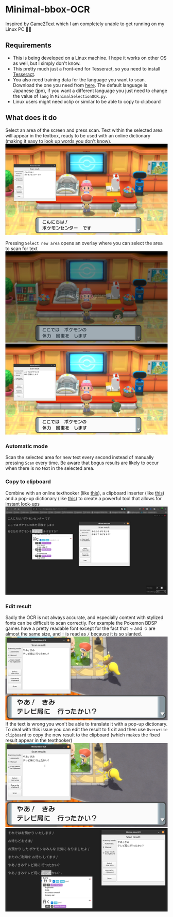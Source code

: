 # Minimal-bbox-OCR
Inspired by [Game2Text](https://github.com/mathewthe2/Game2Text) which I am completely unable to get running on my Linux PC :hammer::monkey: 

## Requirements
- This is being developed on a Linux machine. I hope it works on other OS as well, but I simply don't know.
- This pretty much just a front-end for Tesseract, so you need to install [Tesseract](https://tesseract-ocr.github.io/tessdoc/Home.html).
- You also need training data for the language you want to scan. Download the one you need from [here](https://github.com/tesseract-ocr/tessdata_best). The default language is Japanese (jpn), if you want a different language you just need to change the value of ```lang``` in ```MinimalSelectionOCR.py```.
- Linux users might need xclip or similar to be able to copy to clipboard

## What does it do 
Select an area of the screen and press scan. Text within the selected area will appear in the textbox, ready to be used with an online dictionary (making it easy to look up words you don't know).
![image](https://raw.githubusercontent.com/Cyanisk/Minimal-bbox-OCR/main/Screenshots/Screenshot%20from%202022-09-10%2012-05-25.png)

Pressing ```Select new area``` opens an overlay where you can select the area to scan for text
![image](https://raw.githubusercontent.com/Cyanisk/Minimal-bbox-OCR/main/Screenshots/Screenshot%20from%202022-09-10%2012-06-55.png)![image](https://raw.githubusercontent.com/Cyanisk/Minimal-bbox-OCR/main/Screenshots/Screenshot%20from%202022-09-10%2012-08-01.png)

### Automatic mode
Scan the selected area for new text every second instead of manually pressing ```Scan``` every time. Be aware that bogus results are likely to occur when there is no text in the selected area.

### Copy to clipboard
Combine with an online texthooker (like [this](https://learnjapanese.moe/texthooker.html)), a clipboard inserter (like [this](https://addons.mozilla.org/en-US/firefox/addon/clipboard-inserter)) and a pop-up dictionary (like [this](https://addons.mozilla.org/en-US/firefox/addon/yomichan)) to create a powerful tool that allows for instant look-ups
![image](https://raw.githubusercontent.com/Cyanisk/Minimal-bbox-OCR/main/Screenshots/Screenshot%20from%202022-09-10%2012-12-07.png)

### Edit result
Sadly the OCR is not always accurate, and especially content with stylized fonts can be difficult to scan correctly. For example the Pokemon BDSP games have a pretty readable font except for the fact that ```っ``` and ```つ``` are almost the same size, and ```!``` is read as ```/``` because it is so slanted.
![image](https://raw.githubusercontent.com/Cyanisk/Minimal-bbox-OCR/main/Screenshots/Screenshot%20from%202022-09-10%2012-19-23.png)
If the text is wrong you won't be able to translate it with a pop-up dictionary. To deal with this issue you can edit the result to fix it and then use ```Overwrite clipboard``` to copy the new result to the clipboard (which makes the fixed result appear in the texthooker)
![image](https://raw.githubusercontent.com/Cyanisk/Minimal-bbox-OCR/main/Screenshots/Screenshot%20from%202022-09-10%2012-19-47.png)
![image](https://raw.githubusercontent.com/Cyanisk/Minimal-bbox-OCR/main/Screenshots/Screenshot%20from%202022-09-10%2012-22-02.png)
